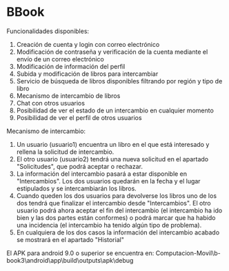 # BBook

Funcionalidades disponibles:

1. Creación de cuenta y login con correo electrónico
2. Modificación de contraseña y verificación de la cuenta mediante el envío de un correo electrónico
3. Modificación de información del perfil
4. Subida y modificación de libros para intercambiar
5. Servicio de búsqueda de libros disponibles filtrando por región y tipo de libro
6. Mecanismo de intercambio de libros
7. Chat con otros usuarios
8. Posibilidad de ver el estado de un intercambio en cualquier momento
9. Posibilidad de ver el perfil de otros usuarios

Mecanismo de intercambio:

1. Un usuario (usuario1) encuentra un libro en el que está interesado y rellena la solicitud de intercambio.
2. El otro usuario (usuario2) tendrá una nueva solicitud en el apartado "Solicitudes", que podrá aceptar o rechazar.
3. La información del intercambio pasará a estar disponible en "Intercambios". Los dos usuarios quedarán en la fecha y el lugar estipulados y se intercambiarán los libros.
4. Cuando queden los dos usuarios para devolverse los libros uno de los dos tendrá que finalizar el intercambio desde "Intercambios". El otro usuario podrá ahora aceptar el fin del intercambio (el intercambio ha ido bien y las dos partes están conformes) o podrá marcar que ha habido una incidencia (el intercambio ha tenido algún tipo de problema).
5. En cualquiera de los dos casos la información del intercambio acabado se mostrará en el apartado "Historial"

El APK para android 9.0 o superior se encuentra en: Computacion-Movil\b-book3\android\app\build\outputs\apk\debug
